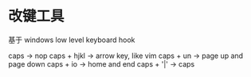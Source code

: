 # 改键工具

基于 windows low level keyboard hook

caps -> nop
caps + hjkl -> arrow key, like vim
caps + un -> page up and page down
caps + io -> home and end
caps + '\|' -> caps